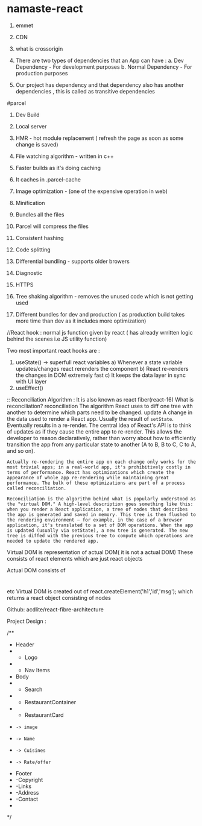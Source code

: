 # namaste-react



1. emmet
2. CDN
3. what is crossorigin
4. There are two types of dependencies that an App can have :
    a. Dev Dependency - For development purposes
    b. Normal Dependency - For production purposes


5. Our project has dependency and that dependency also has another dependencies , this is called as transitive dependencies


#parcel
1. Dev Build
2. Local server

3. HMR - hot module replacement ( refresh the page as soon as some change is saved)
4. File watching algorithm - written in c++
5. Faster builds as it's doing caching
6. It caches in .parcel-cache
7. Image optimization - (one of the expensive operation in web)
8. Minification
9. Bundles all the files
10. Parcel will compress the files
11. Consistent hashing
12. Code splitting 
13. Differential bundling -  supports older browers
14. Diagnostic
15. HTTPS
16. Tree shaking algorithm - removes the unused code which is not getting used
17. Different bundles for dev and production ( as production build takes more time than dev as it includes more optimization)




//React hook : normal js function given by react ( has already wrritten logic behind the scenes i.e JS utility function)

Two most important react hooks are :
1) useState() -> superfull react variables
a) Whenever a state variable updates/changes react rerenders the component
b) React re-renders the changes in DOM extremely fast
c) It keeps the data layer in sync with UI layer
2) useEffect()





:: Reconciliation Algorithm : It is also known as react fiber(react-16)
What is reconciliation?
reconciliation
    The algorithm React uses to diff one tree with another to determine which parts need to be changed.
    update
    A change in the data used to render a React app. Usually the result of `setState`. Eventually results in a re-render.
    The central idea of React's API is to think of updates as if they cause the entire app to re-render. This allows the developer to reason declaratively, rather than worry about how to efficiently transition the app from any particular state to another (A to B, B to C, C to A, and so on).

    Actually re-rendering the entire app on each change only works for the most trivial apps; in a real-world app, it's prohibitively costly in terms of performance. React has optimizations which create the appearance of whole app re-rendering while maintaining great performance. The bulk of these optimizations are part of a process called reconciliation.

    Reconciliation is the algorithm behind what is popularly understood as the "virtual DOM." A high-level description goes something like this: when you render a React application, a tree of nodes that describes the app is generated and saved in memory. This tree is then flushed to the rendering environment — for example, in the case of a browser application, it's translated to a set of DOM operations. When the app is updated (usually via setState), a new tree is generated. The new tree is diffed with the previous tree to compute which operations are needed to update the rendered app.

Virtual DOM is representation of actual DOM( it is not a actual DOM)
These consists of react elements which are just react objects

Actual DOM consists of <div><h1></div> etc
Virtual DOM is created out of react.createElement('h1','id','msg');
which returns a react object consisting of nodes

Github: acdlite/react-fibre-architecture



Project Design :

/**
 * Header
 * - Logo 
 * - Nav Items
 * Body
 *  - Search
 *  - RestaurantContainer
 *  - RestaurantCard
 *     -> image
 *     -> Name
 *     -> Cuisines
 *     -> Rate/offer
 * Footer
 * -Copyright
 * -Links
 * -Address 
 * -Contact
 * 
 */
